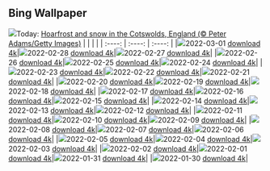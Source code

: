 ## Bing Wallpaper
![](./wallpaper/2022-03-01.jpg)Today: [Hoarfrost and snow in the Cotswolds, England (© Peter Adams/Getty Images)](./wallpaper/2022-03-01.jpg)
|      |      |      |
| :----: | :----: | :----: |
|![](./wallpaper/2022-03-01_sm.jpg)2022-03-01 [download 4k](./wallpaper/2022-03-01.jpg)|![](./wallpaper/2022-02-28_sm.jpg)2022-02-28 [download 4k](./wallpaper/2022-02-28.jpg)|![](./wallpaper/2022-02-27_sm.jpg)2022-02-27 [download 4k](./wallpaper/2022-02-27.jpg)|
|![](./wallpaper/2022-02-26_sm.jpg)2022-02-26 [download 4k](./wallpaper/2022-02-26.jpg)|![](./wallpaper/2022-02-25_sm.jpg)2022-02-25 [download 4k](./wallpaper/2022-02-25.jpg)|![](./wallpaper/2022-02-24_sm.jpg)2022-02-24 [download 4k](./wallpaper/2022-02-24.jpg)|
|![](./wallpaper/2022-02-23_sm.jpg)2022-02-23 [download 4k](./wallpaper/2022-02-23.jpg)|![](./wallpaper/2022-02-22_sm.jpg)2022-02-22 [download 4k](./wallpaper/2022-02-22.jpg)|![](./wallpaper/2022-02-21_sm.jpg)2022-02-21 [download 4k](./wallpaper/2022-02-21.jpg)|
|![](./wallpaper/2022-02-20_sm.jpg)2022-02-20 [download 4k](./wallpaper/2022-02-20.jpg)|![](./wallpaper/2022-02-19_sm.jpg)2022-02-19 [download 4k](./wallpaper/2022-02-19.jpg)|![](./wallpaper/2022-02-18_sm.jpg)2022-02-18 [download 4k](./wallpaper/2022-02-18.jpg)|
|![](./wallpaper/2022-02-17_sm.jpg)2022-02-17 [download 4k](./wallpaper/2022-02-17.jpg)|![](./wallpaper/2022-02-16_sm.jpg)2022-02-16 [download 4k](./wallpaper/2022-02-16.jpg)|![](./wallpaper/2022-02-15_sm.jpg)2022-02-15 [download 4k](./wallpaper/2022-02-15.jpg)|
|![](./wallpaper/2022-02-14_sm.jpg)2022-02-14 [download 4k](./wallpaper/2022-02-14.jpg)|![](./wallpaper/2022-02-13_sm.jpg)2022-02-13 [download 4k](./wallpaper/2022-02-13.jpg)|![](./wallpaper/2022-02-12_sm.jpg)2022-02-12 [download 4k](./wallpaper/2022-02-12.jpg)|
|![](./wallpaper/2022-02-11_sm.jpg)2022-02-11 [download 4k](./wallpaper/2022-02-11.jpg)|![](./wallpaper/2022-02-10_sm.jpg)2022-02-10 [download 4k](./wallpaper/2022-02-10.jpg)|![](./wallpaper/2022-02-09_sm.jpg)2022-02-09 [download 4k](./wallpaper/2022-02-09.jpg)|
|![](./wallpaper/2022-02-08_sm.jpg)2022-02-08 [download 4k](./wallpaper/2022-02-08.jpg)|![](./wallpaper/2022-02-07_sm.jpg)2022-02-07 [download 4k](./wallpaper/2022-02-07.jpg)|![](./wallpaper/2022-02-06_sm.jpg)2022-02-06 [download 4k](./wallpaper/2022-02-06.jpg)|
|![](./wallpaper/2022-02-05_sm.jpg)2022-02-05 [download 4k](./wallpaper/2022-02-05.jpg)|![](./wallpaper/2022-02-04_sm.jpg)2022-02-04 [download 4k](./wallpaper/2022-02-04.jpg)|![](./wallpaper/2022-02-03_sm.jpg)2022-02-03 [download 4k](./wallpaper/2022-02-03.jpg)|
|![](./wallpaper/2022-02-02_sm.jpg)2022-02-02 [download 4k](./wallpaper/2022-02-02.jpg)|![](./wallpaper/2022-02-01_sm.jpg)2022-02-01 [download 4k](./wallpaper/2022-02-01.jpg)|![](./wallpaper/2022-01-31_sm.jpg)2022-01-31 [download 4k](./wallpaper/2022-01-31.jpg)|
|![](./wallpaper/2022-01-30_sm.jpg)2022-01-30 [download 4k](./wallpaper/2022-01-30.jpg)|